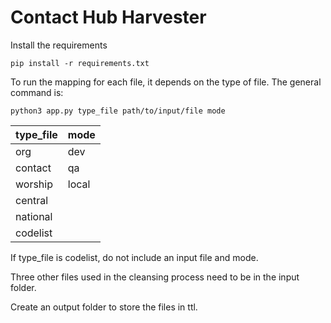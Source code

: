# Contact Hub Harvester

Install the requirements

`pip install -r requirements.txt`

To run the mapping for each file, it depends on the type of file. The general command is:

`python3 app.py type_file path/to/input/file mode`

| type_file   |  mode   |
|-------------|---------|
|org          |  dev    |
|contact      |  qa     |
|worship      |  local  |
|central      |         |
|national     |         |
|codelist     |         |

If type_file is codelist, do not include an input file and mode.

Three other files used in the cleansing process need to be in the input folder.

Create an output folder to store the files in ttl.


